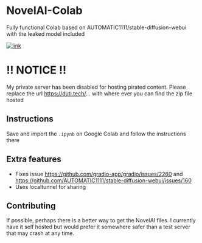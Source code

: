 # NovelAI-Colab
Fully functional Colab based on AUTOMATIC1111/stable-diffusion-webui with the leaked model included

[![link](https://colab.research.google.com/assets/colab-badge.svg)](https://colab.research.google.com/drive/1PvNyEWIhDU_D-i15DzpPjqDQkbYv_6Hu?usp=sharing)

# !! NOTICE !!
My private server has been disabled for hosting pirated content. Please replace the url https://duti.tech/... with where ever you can find the zip file hosted

## Instructions
Save and import the `.ipynb` on Google Colab and follow the instructions there

## Extra features
- Fixes issue https://github.com/gradio-app/gradio/issues/2260 and https://github.com/AUTOMATIC1111/stable-diffusion-webui/issues/160
- Uses localtunnel for sharing

## Contributing
If possible, perhaps there is a better way to get the NovelAI files. I currently have it self hosted but would prefer it somewhere safer than a test server that may crash at any time.
